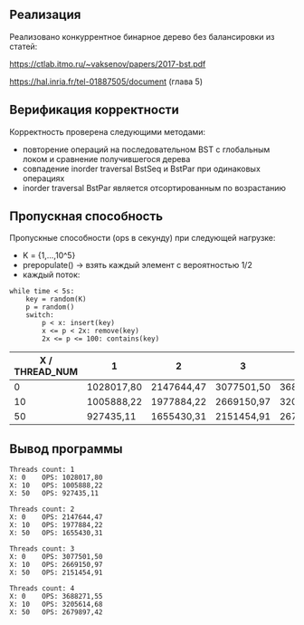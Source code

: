 ## Реализация

Реализовано конкуррентное бинарное дерево без балансировки из статей:

https://ctlab.itmo.ru/~vaksenov/papers/2017-bst.pdf

https://hal.inria.fr/tel-01887505/document (глава 5)

## Верификация корректности

Корректность проверена следующими методами:

- повторение операций на последовательном BST с глобальным локом и сравнение получившегося дерева
- совпадение inorder traversal BstSeq и BstPar при одинаковых операциях
- inorder traversal BstPar является отсортированным по возрастанию

## Пропускная способность

Пропускные способности (ops в секунду) при следующей нагрузке:

- K = {1,...,10^5}
- prepopulate() -> взять каждый элемент с вероятностью 1/2
- каждый поток:

```
while time < 5s:
    key = random(K)
    p = random()
    switch:
        p < x: insert(key)
        x <= p < 2x: remove(key)
        2x <= p <= 100: contains(key)
```

|  X / THREAD_NUM | 1          | 2          | 3          | 4          | 4 / 1 |
|-----------------|------------|------------|------------|------------|--------|
| 0               | 1028017,80 | 2147644,47 | 3077501,50 | 3688271,55 | 3,59   |
| 10              | 1005888,22 | 1977884,22 | 2669150,97 | 3205614,68 | 3,19   |
| 50              | 927435,11  | 1655430,31 | 2151454,91 | 2679897,42 | 2,89   |

## Вывод программы

```
Threads count: 1
X: 0	OPS: 1028017,80
X: 10	OPS: 1005888,22
X: 50	OPS: 927435,11

Threads count: 2
X: 0	OPS: 2147644,47
X: 10	OPS: 1977884,22
X: 50	OPS: 1655430,31

Threads count: 3
X: 0	OPS: 3077501,50
X: 10	OPS: 2669150,97
X: 50	OPS: 2151454,91

Threads count: 4
X: 0	OPS: 3688271,55
X: 10	OPS: 3205614,68
X: 50	OPS: 2679897,42
